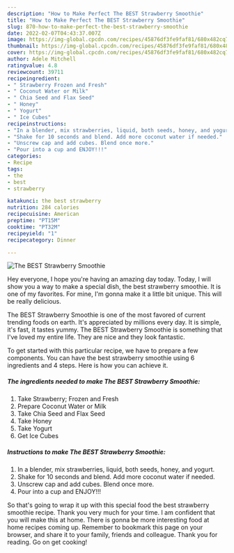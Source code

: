 ```yaml
---
description: "How to Make Perfect The BEST Strawberry Smoothie"
title: "How to Make Perfect The BEST Strawberry Smoothie"
slug: 870-how-to-make-perfect-the-best-strawberry-smoothie
date: 2022-02-07T04:43:37.007Z
image: https://img-global.cpcdn.com/recipes/45876df3fe9faf81/680x482cq70/the-best-strawberry-smoothie-recipe-main-photo.jpg
thumbnail: https://img-global.cpcdn.com/recipes/45876df3fe9faf81/680x482cq70/the-best-strawberry-smoothie-recipe-main-photo.jpg
cover: https://img-global.cpcdn.com/recipes/45876df3fe9faf81/680x482cq70/the-best-strawberry-smoothie-recipe-main-photo.jpg
author: Adele Mitchell
ratingvalue: 4.8
reviewcount: 39711
recipeingredient:
- " Strawberry Frozen and Fresh"
- " Coconut Water or Milk"
- " Chia Seed and Flax Seed"
- " Honey"
- " Yogurt"
- " Ice Cubes"
recipeinstructions:
- "In a blender, mix strawberries, liquid, both seeds, honey, and yogurt."
- "Shake for 10 seconds and blend. Add more coconut water if needed."
- "Unscrew cap and add cubes. Blend once more."
- "Pour into a cup and ENJOY!!!"
categories:
- Recipe
tags:
- the
- best
- strawberry

katakunci: the best strawberry 
nutrition: 284 calories
recipecuisine: American
preptime: "PT15M"
cooktime: "PT32M"
recipeyield: "1"
recipecategory: Dinner

---
```



![The BEST Strawberry Smoothie](https://img-global.cpcdn.com/recipes/45876df3fe9faf81/680x482cq70/the-best-strawberry-smoothie-recipe-main-photo.jpg)

Hey everyone, I hope you're having an amazing day today. Today, I will show you a way to make a special dish, the best strawberry smoothie. It is one of my favorites. For mine, I'm gonna make it a little bit unique. This will be really delicious.

The BEST Strawberry Smoothie is one of the most favored of current trending foods on earth. It's appreciated by millions every day. It is simple, it's fast, it tastes yummy. The BEST Strawberry Smoothie is something that I've loved my entire life. They are nice and they look fantastic.




To get started with this particular recipe, we have to prepare a few components. You can have the best strawberry smoothie using 6 ingredients and 4 steps. Here is how you can achieve it.

<!--inarticleads1-->

##### The ingredients needed to make The BEST Strawberry Smoothie:

1. Take  Strawberry; Frozen and Fresh
1. Prepare  Coconut Water or Milk
1. Take  Chia Seed and Flax Seed
1. Take  Honey
1. Take  Yogurt
1. Get  Ice Cubes




<!--inarticleads2-->

##### Instructions to make The BEST Strawberry Smoothie:

1. In a blender, mix strawberries, liquid, both seeds, honey, and yogurt.
1. Shake for 10 seconds and blend. Add more coconut water if needed.
1. Unscrew cap and add cubes. Blend once more.
1. Pour into a cup and ENJOY!!!




So that's going to wrap it up with this special food the best strawberry smoothie recipe. Thank you very much for your time. I am confident that you will make this at home. There is gonna be more interesting food at home recipes coming up. Remember to bookmark this page on your browser, and share it to your family, friends and colleague. Thank you for reading. Go on get cooking!
